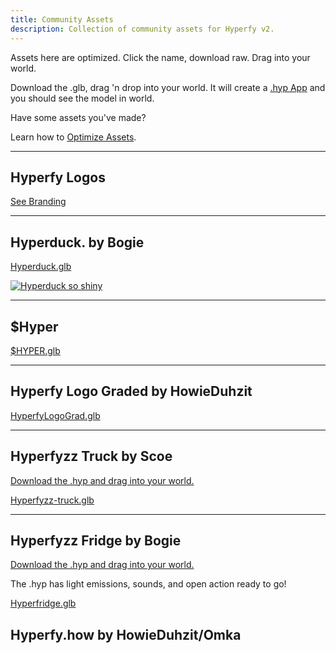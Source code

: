 ```yaml
---
title: Community Assets
description: Collection of community assets for Hyperfy v2.
---
```


Assets here are optimized.  Click the name, download raw.  Drag into your world.

Download the .glb, drag 'n drop into your world.  It will create a [.hyp App](/docs/hyp-format) and you should see the model in world.

Have some assets you've made?

Learn how to [Optimize Assets](/guides/3d/optimizing/).

---

## Hyperfy Logos

[See Branding](/community/branding)

---

## Hyperduck. by Bogie

[Hyperduck.glb](https://github.com/Innkeeping/Hyperfy.how/blob/main/public/assets/hyperduck.glb)


<script type="module" src="https://unpkg.com/@google/model-viewer/dist/model-viewer.min.js"></script>

<model-viewer src="/assets/hyperduck.glb" alt="Hyperduck" camera-controls auto-rotate width="1600" height="1200"></model-viewer>

[![Hyperduck so shiny](/assets/hyperduck.webp)](/assets/hyperduck.webp)

---

## $Hyper

[$HYPER.glb](https://github.com/Innkeeping/Hyperfy.how/blob/main/public/assets/%24HYPER.glb)


<model-viewer src="/assets/$HYPER.glb" alt="$Hyper" camera-controls auto-rotate width="1600" height="1200"></model-viewer>

---

## Hyperfy Logo Graded by HowieDuhzit

[HyperfyLogoGrad.glb](https://github.com/Innkeeping/Hyperfy.how/blob/main/public/assets/HyperfyLogoGrad.glb)

<model-viewer src="/assets/HyperfyLogoGrad.glb" alt="$HyperGraded" camera-controls auto-rotate width="1600" height="1200"></model-viewer>

---

## Hyperfyzz Truck by Scoe

[Download the .hyp and drag into your world.](https://github.com/Innkeeping/Hyperfy.how/blob/main/src/assets/hyps/Hyperfyzz-truck.hyp)

[Hyperfyzz-truck.glb](https://github.com/Innkeeping/Hyperfy.how/blob/main/public/assets/Hyperfyzz-truck.glb)

<model-viewer src="/assets/Hyperfyzz-truck.glb" alt="Hypertruck" camera-controls auto-rotate width="1600" height="1200"></model-viewer>

---

## Hyperfyzz Fridge by Bogie

[Download the .hyp and drag into your world.](https://github.com/Innkeeping/Hyperfy.how/blob/main/src/assets/hyps/HyperFridge1.hyp)

The .hyp has light emissions, sounds, and open action ready to go!

[Hyperfridge.glb](https://github.com/Innkeeping/Hyperfy.how/blob/main/public/assets/hyperfridge.glb)

<model-viewer src="/assets/hyperfridge.glb" alt="Hyperfyzz Fridge" camera-controls auto-rotate width="1600" height="1200"></model-viewer>


## Hyperfy.how by HowieDuhzit/Omka

<model-viewer src="/assets/HyperToken.glb" alt="Hyperfyzz Fridge" camera-controls auto-rotate width="1600" height="1200"></model-viewer>
---



